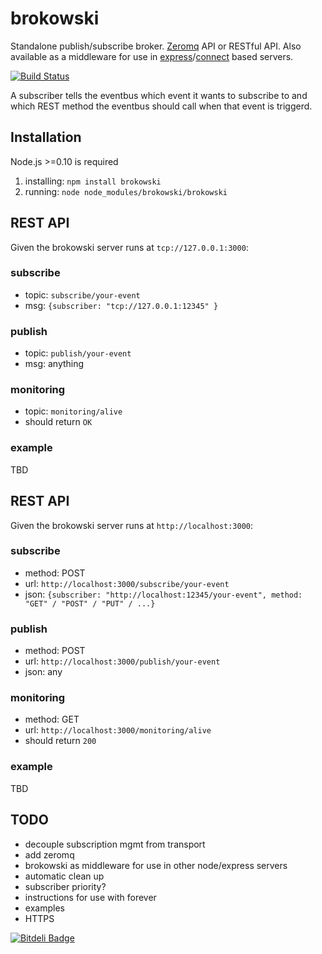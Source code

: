 brokowski
===========

Standalone publish/subscribe broker. [Zeromq](http://zeromq.org/) API or RESTful API. Also available as a middleware for use in [express](http://expressjs.com/)/[connect](http://www.senchalabs.org/connect/) based servers.

[![Build Status](https://secure.travis-ci.org/Horsed/brokowski.png)](http://travis-ci.org/Horsed/brokowski)

A subscriber tells the eventbus which event it wants to subscribe to and which REST method the eventbus should call when that event is triggerd.

## Installation
Node.js >=0.10 is required

1. installing: ```npm install brokowski```
2. running: ```node node_modules/brokowski/brokowski```

## REST API
Given the brokowski server runs at ```tcp://127.0.0.1:3000```:

### subscribe
* topic: ```subscribe/your-event```
* msg: ```{subscriber: "tcp://127.0.0.1:12345" }```

### publish
* topic: ```publish/your-event```
* msg: anything

### monitoring
* topic: ```monitoring/alive```
* should return ```OK```

### example
TBD

## REST API
Given the brokowski server runs at ```http://localhost:3000```:

### subscribe
* method: POST
* url: ```http://localhost:3000/subscribe/your-event```
* json: ```{subscriber: "http://localhost:12345/your-event", method: "GET" / "POST" / "PUT" / ...}```

### publish
* method: POST
* url: ```http://localhost:3000/publish/your-event```
* json: any

### monitoring
* method: GET
* url: ```http://localhost:3000/monitoring/alive```
* should return ```200```

### example
TBD

## TODO
* decouple subscription mgmt from transport
* add zeromq
* brokowski as middleware for use in other node/express servers
* automatic clean up
* subscriber priority?
* instructions for use with forever
* examples
* HTTPS

[![Bitdeli Badge](https://d2weczhvl823v0.cloudfront.net/Horsed/brokowski/trend.png)](https://bitdeli.com/free "Bitdeli Badge")